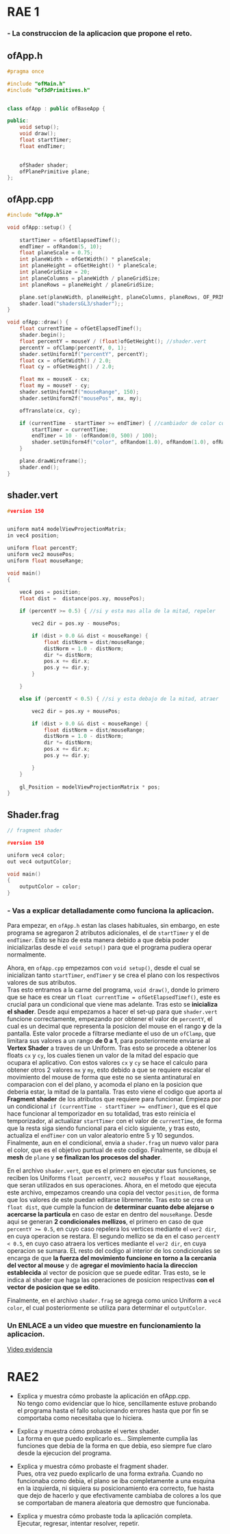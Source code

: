 # RAE 1

### - La construccion de la aplicacion que propone el reto.
## ofApp.h

```cpp
#pragma once

#include "ofMain.h"
#include "of3dPrimitives.h"


class ofApp : public ofBaseApp {

public:
	void setup();
	void draw();
	float startTimer;
	float endTimer;

	
	ofShader shader;
	ofPlanePrimitive plane;
};
```

## ofApp.cpp

```cpp
#include "ofApp.h"

void ofApp::setup() {
    
    startTimer = ofGetElapsedTimef();
    endTimer = ofRandom(5, 10);
    float planeScale = 0.75;
    int planeWidth = ofGetWidth() * planeScale;
    int planeHeight = ofGetHeight() * planeScale;
    int planeGridSize = 20;
    int planeColumns = planeWidth / planeGridSize;
    int planeRows = planeHeight / planeGridSize;

    plane.set(planeWidth, planeHeight, planeColumns, planeRows, OF_PRIMITIVE_TRIANGLES);
    shader.load("shadersGL3/shader");;
}

void ofApp::draw() {
    float currentTime = ofGetElapsedTimef();
    shader.begin();
    float percentY = mouseY / (float)ofGetHeight(); //shader.vert
    percentY = ofClamp(percentY, 0, 1);
    shader.setUniform1f("percentY", percentY);
    float cx = ofGetWidth() / 2.0;
    float cy = ofGetHeight() / 2.0;

    float mx = mouseX - cx;
    float my = mouseY - cy;
    shader.setUniform1f("mouseRange", 150);
    shader.setUniform2f("mousePos", mx, my);

    ofTranslate(cx, cy);

    if (currentTime - startTimer >= endTimer) { //cambiador de color con temporizador.
        startTimer = currentTime;
        endTimer = 10 - (ofRandom(0, 500) / 100);
        shader.setUniform4f("color", ofRandom(1.0), ofRandom(1.0), ofRandom(1.0), 1.0);
    }

    plane.drawWireframe();
    shader.end();
}
```

## shader.vert

```cpp
#version 150


uniform mat4 modelViewProjectionMatrix;
in vec4 position;

uniform float percentY;
uniform vec2 mousePos;
uniform float mouseRange;

void main()
{
    
    vec4 pos = position;
    float dist =  distance(pos.xy, mousePos);

    if (percentY >= 0.5) { //si y esta mas alla de la mitad, repeler

        vec2 dir = pos.xy - mousePos;

        if (dist > 0.0 && dist < mouseRange) { 
            float distNorm = dist/mouseRange;
            distNorm = 1.0 - distNorm;
            dir *= distNorm;
            pos.x += dir.x;
            pos.y += dir.y;
        }

    }

    else if (percentY < 0.5) { //si y esta debajo de la mitad, atraer

        vec2 dir = pos.xy + mousePos;

        if (dist > 0.0 && dist < mouseRange) {
            float distNorm = dist/mouseRange;
            distNorm = 1.0 - distNorm;
            dir *= distNorm;
            pos.x += dir.x;
            pos.y += dir.y;

        }
    }
    
    gl_Position = modelViewProjectionMatrix * pos;
}
```

## Shader.frag

```cpp
// fragment shader

#version 150

uniform vec4 color;
out vec4 outputColor;

void main()
{
    outputColor = color;
}
```

### - Vas a explicar detalladamente como funciona la aplicacion.

Para empezar, en `ofApp.h` estan las clases habituales, sin embargo, en este programa se agregaron 2 atributos adicionales, el de `startTimer` y el de `endTimer`. Esto se hizo de esta manera debido a que debia poder inicializarlas desde el `void setup()` para que el programa pudiera operar normalmente.

Ahora, en `ofApp.cpp` empezamos con `void setup()`, desde el cual se inicializan tanto `startTimer`, `endTimer` y se crea el plano con los respectivos valores de sus atributos.  
Tras esto entramos a la carne del programa, `void draw()`, donde lo primero que se hace es crear un `float currentTime = ofGetElapsedTimef()`, este es crucial para un condicional que viene mas adelante. Tras esto se **inicializa el shader**. Desde aqui empezamos a hacer el set-up para que `shader.vert` funcione correctamente, empezando por obtener el valor de `percentY`, el cual es un decimal que representa la posicion del mouse en el rango **y** de la pantalla. Este valor procede a filtrarse mediante el uso de un `ofClamp`, que limitara sus valores a un rango **de 0 a 1**, para posteriormente enviarse al **Vertex Shader** a traves de un Uniform. Tras esto se procede a obtener los floats `cx` y `cy`, los cuales tienen un valor de la mitad del espacio que ocupara el aplicativo. Con estos valores `cx` y `cy` se hace el calculo para obtener otros 2 valores `mx` y `my`, esto debido a que se requiere escalar el movimiento del mouse de forma que este no se sienta antinatural en comparacion con el del plano, y acomoda el plano en la posicion que deberia estar, la mitad de la pantalla. Tras esto viene el codigo que aporta al **Fragment shader** de los atributos que requiere para funcionar. Empieza por un condicional `if (currentTime - startTimer >= endTimer)`, que es el que hace funcionar al temporizador en su totalidad, tras esto reinicia el temporizador, al actualizar `startTimer` con el valor de `currentTime`, de forma que la resta siga siendo funcional para el ciclo siguiente, y tras esto, actualiza el `endTimer` con un valor aleatorio entre 5 y 10 segundos. Finalmente, aun en el condicional, envia a `shader.frag` un nuevo valor para el color, que es el objetivo puntual de este codigo. Finalmente, se dibuja el **mesh** de `plane` y **se finalizan los procesos del shader**.  

En el archivo `shader.vert`, que es el primero en ejecutar sus funciones, se reciben los Uniforms `float percentY`, `vec2 mousePos` y `float mouseRange`, que seran utilizados en sus operaciones. Ahora, en el metodo que ejecuta este archivo, empezamos creando una copia del vector `position`, de forma que los valores de este puedan editarse libremente. Tras esto se crea un `float dist`, que cumple la funcion de **determinar cuanto debe alejarse o acercarse la particula** en caso de estar en dentro del `mouseRange`. Desde aqui se generan **2 condicionales mellizos**, el primero en caso de que `percentY >= 0.5`, en cuyo caso repelera los vertices mediante el `ver2 dir`, en cuya operacion se restara. El segundo mellizo se da en el caso `percentY < 0.5`, en cuyo caso atraera los vertices mediante el `ver2 dir`, en cuya operacion se sumara. EL resto del codigo al interior de los condicionales se encarga de que **la fuerza del movimiento funcione en torno a la cercania del vector al mouse** y de **agregar el movimiento hacia la direccion establecida** al vector de posicion que se puede editar. Tras esto, se le indica al shader que haga las operaciones de posicion respectivas **con el vector de posicion que se edito**.

Finalmente, en el archivo `shader.frag` se agrega como unico Uniform a `vec4 color`, el cual posteriormente se utiliza para determinar el `outputColor`.  

### Un ENLACE a un video que muestre en funcionamiento la aplicacion.

[Video evidencia](https://youtu.be/N8ARX0v6pJc)

# RAE2

- Explica y muestra cómo probaste la aplicación en ofApp.cpp.  
No tengo como evidenciar que lo hice, sencillamente estuve probando el programa hasta el fallo solucionando errores hasta que por fin se comportaba como necesitaba que lo hiciera.

- Explica y muestra cómo probaste el vertex shader.  
La forma en que puedo explicarlo es... Simplemente cumplia las funciones que debia de la forma en que debia, eso siempre fue claro desde la ejecucion del programa.  
- Explica y muestra cómo probaste el fragment shader.  
Pues, otra vez puedo explicarlo de una forma extraña. Cuando no funcionaba como debia, el plano se iba completamente a una esquina en la izquierda, ni siquiera su posicionamiento era correcto, fue hasta que dejo de hacerlo y que efectivamente cambiaba de colores a los que se comportaban de manera aleatoria que demostro que funcionaba.
- Explica y muestra cómo probaste toda la aplicación completa.  
Ejecutar, regresar, intentar resolver, repetir.